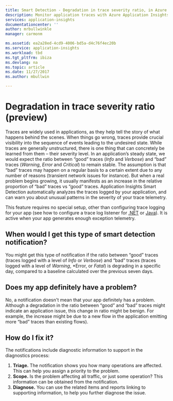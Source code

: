 ```yaml
---
title: Smart Detection - Degradation in trace severity ratio, in Azure Application Insights | Microsoft Docs
description: Monitor application traces with Azure Application Insights for unusual patterns in trace telemetry.
services: application-insights
documentationcenter: ''
author: mrbullwinkle
manager: carmonm

ms.assetid: ea2a28ed-4cd9-4006-bd5a-d4c76f4ec20b
ms.service: application-insights
ms.workload: tbd
ms.tgt_pltfrm: ibiza
ms.devlang: na
ms.topic: article
ms.date: 11/27/2017
ms.author: mbullwin

---
```


# Degradation in trace severity ratio (preview)

Traces are widely used in applications, as they help tell the story of what happens behind the scenes. When things go wrong, traces provide crucial visibility into the sequence of events leading to the undesired state. While traces are generally unstructured, there is one thing that can concretely be learned from them – their severity level. In an application’s steady state, we would expect the ratio between “good” traces (*Info* and *Verbose*) and “bad” traces (*Warning*, *Error* and *Critical*) to remain stable. The assumption is that “bad” traces may happen on a regular basis to a certain extent due to any number of reasons (transient network issues for instance). But when a real problem begins growing, it usually manifests as an increase in the relative proportion of “bad” traces vs “good” traces. Application Insights Smart Detection automatically analyzes the traces logged by your application, and can warn you about unusual patterns in the severity of your trace telemetry.

This feature requires no special setup, other than configuring trace logging for your app (see how to configure a trace log listener for [.NET](https://docs.microsoft.com/azure/application-insights/app-insights-asp-net-trace-logs) or [Java](https://docs.microsoft.com/azure/application-insights/app-insights-java-trace-logs)). It is active when your app generates enough exception telemetry.

## When would I get this type of smart detection notification?
You might get this type of notification if the ratio between “good” traces (traces logged with a level of *Info* or *Verbose*) and “bad” traces (traces logged with a level of *Warning*, *Error, or *Fatal*) is degrading in a specific day, compared to a baseline calculated over the previous seven days.

## Does my app definitely have a problem?
No, a notification doesn't mean that your app definitely has a problem. Although a degradation in the ratio between “good” and “bad” traces might indicate an application issue, this change in ratio might be benign. For example, the increase might be due to a new flow in the application emitting more “bad” traces than existing flows).

## How do I fix it?
The notifications include diagnostic information to support in the diagnostics process:
1. **Triage.** The notification shows you how many operations are affected. This can help you assign a priority to the problem.
2. **Scope.** Is the problem affecting all traffic, or just some operation? This information can be obtained from the notification.
3. **Diagnose.** You can use the related items and reports linking to supporting information, to help you further diagnose the issue.



